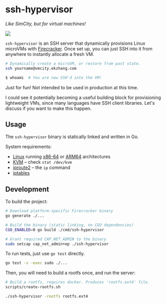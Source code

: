 # ssh-hypervisor

_Like SimCity, but for virtual machines!_

![](https://ssh-hypervisor.s3.us-east-1.amazonaws.com/vmcity-screencast.gif)

`ssh-hypervisor` is an SSH server that dynamically provisions Linux microVMs with [Firecracker](https://github.com/firecracker-microvm/firecracker). Once set up, you can just SSH into it from anywhere to instantly allocate a fresh VM.

```bash
# Dynamically create a microVM, or restore from past state.
ssh yourname@vmcity.ekzhang.com

$ whoami  # You are now SSH'd into the VM!
```

Just for fun! Not intended to be used in production at this time.

I could see it potentially becoming a useful building block for provisioning lightweight VMs, since many languages have SSH client libraries. Let's discuss if you want to make this happen.

## Usage

The `ssh-hypervisor` binary is statically linked and written in Go.

System requirements:

- [Linux](https://en.wikipedia.org/wiki/Linux) running [x86-64](https://en.wikipedia.org/wiki/X86-64) or [ARM64](https://en.wikipedia.org/wiki/AArch64) architectures
- [KVM](https://linux-kvm.org/page/Main_Page) – check `stat /dev/kvm`
- [iproute2](https://en.wikipedia.org/wiki/Iproute2) – the `ip` command
- [iptables](https://en.wikipedia.org/wiki/Iptables)

<!-- Idle VMs are automatically suspended with a [snapshot](https://github.com/firecracker-microvm/firecracker/blob/main/docs/snapshotting/snapshot-support.md) that is stored on disk. If the same user logs in within a time period, they receive a snapshot of the previous VM state that gets resumed. -->

## Development

To build the project:

```bash
# Download platform-specific Firecracker binary
go generate ./...

# Build the binary (static linking, no CGO dependencies)
CGO_ENABLED=0 go build ./cmd/ssh-hypervisor

# Grant required CAP_NET_ADMIN to the binary
sudo setcap cap_net_admin+ep ./ssh-hypervisor
```

To run tests, just use `go test` directly.

```bash
go test -v -exec sudo ./...
```

Then, you will need to build a rootfs once, and run the server:

```bash
# Build a rootfs, requires docker. Produces 'rootfs.ext4' file.
scripts/create-rootfs.sh

./ssh-hypervisor -rootfs rootfs.ext4
```
